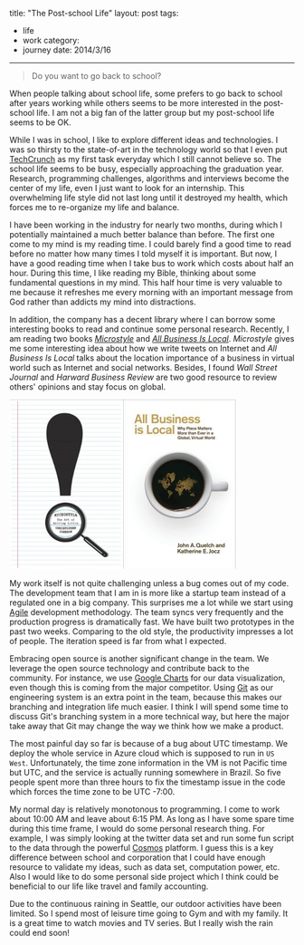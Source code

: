 title: "The Post-school Life"
layout: post
tags:
  - life
  - work
category:
  - journey
date: 2014/3/16
---

> Do you want to go back to school?

When people talking about school life, some prefers to go back to school after years working while others seems to be more interested in the post-school life. I am not a big fan of the latter group but my post-school life seems to be OK.

While I was in school, I like to explore different ideas and technologies. I was so thirsty to the state-of-art in the technology world so that I even put [TechCrunch][1] as my first task everyday which I still cannot believe so. The school life seems to be busy, especially approaching the graduation year. Research, programming challenges, algorithms and interviews become the center of my life, even I just want to look for an internship. This overwhelming life style did not last long until it destroyed my health, which forces me to re-organize my life and balance.

I have been working in the industry for nearly two months, during which I potentially maintained a much better balance than before. The first one come to my mind is my reading time. I could barely find a good time to read before no matter how many times I told myself it is important. But now, I have a good reading time when I take bus to work which costs about half an hour. During this time, I like reading my Bible, thinking about some fundamental questions in my mind. This half hour time is very valuable to me because it refreshes me every morning with an important message from God rather than addicts my mind into distractions.

In addition, the company has a decent library where I can borrow some interesting books to read and continue some personal research. Recently, I am reading two books [_Microstyle_][2] and [_All Business Is Local_][3]. _Microstyle_ gives me some interesting idea about how we write tweets on Internet and _All Business Is Local_ talks about the location importance of a business in virtual world such as Internet and social networks. Besides, I found _Wall Street Journal_ and _Harward Business Review_ are two good resource to review others' opinions and stay focus on global.

![Books](/images/books.png)

My work itself is not quite challenging unless a bug comes out of my code. The development team that I am in is more like a startup team instead of a regulated one in a big company. This surprises me a lot while we start using [Agile][4] development methodology. The team syncs very frequently and the production progress is dramatically fast. We have built two prototypes in the past two weeks. Comparing to the old style, the productivity impresses a lot of people. The iteration speed is far from what I expected.

Embracing open source is another significant change in the team. We leverage the open source technology and contribute back to the community. For instance, we use [Google Charts][5] for our data visualization, even though this is coming from the major competitor. Using [Git][6] as our engineering system is an extra point in the team, because this makes our branching and integration life much easier. I think I will spend some time to discuss Git's branching system in a more technical way, but here the major take away that Git may change the way we think how we make a product.  

The most painful day so far is because of a bug about UTC timestamp. We deploy the whole service in Azure cloud which is supposed to run in `US West`. Unfortunately, the time zone information in the VM is not Pacific time but UTC, and the service is actually running somewhere in Brazil. So five people spent more than three hours to fix the timestamp issue in the code which forces the time zone to be UTC -7:00.

My normal day is relatively monotonous to programming. I come to work about 10:00 AM and leave about 6:15 PM. As long as I have some spare time during this time frame, I would do some personal research thing. For example, I was simply looking at the twitter data set and run some fun script to the data through the powerful [Cosmos][7] platform. I guess this is a key difference between school and corporation that I could have enough resource to validate my ideas, such as data set, computation power, etc. Also I would like to do some personal side project which I think could be beneficial to our life like travel and family accounting.

Due to the continuous raining in Seattle, our outdoor activities have been limited. So I spend most of leisure time going to Gym and with my family. It is a great time to watch movies and TV series. But I really wish the rain could end soon!  

[1]: https://techcrunch.com
[2]: http://www.amazon.com/Microstyle-The-Art-Writing-Little/dp/039334181X
[3]: http://www.amazon.com/All-Business-Is-Local-Matters/dp/B00AKQDKJM
[4]: http://en.wikipedia.org/wiki/Scrum_(software_development)
[5]: https://developers.google.com/chart/
[6]: http://git-scm.com/
[7]: http://blogs.msdn.com/b/seliot/archive/2010/11/05/cosmos-petabytes-perfectly-processed-perfunctorily.aspx
